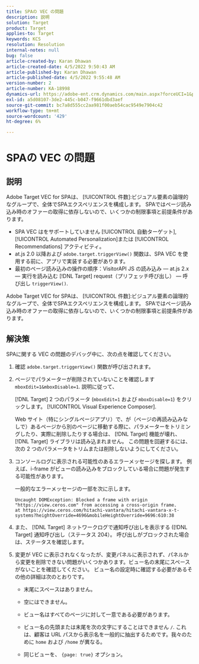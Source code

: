 ```yaml
---
title: SPAの VEC の問題
description: 説明
solution: Target
product: Target
applies-to: Target
keywords: KCS
resolution: Resolution
internal-notes: null
bug: false
article-created-by: Karan Dhawan
article-created-date: 4/5/2022 9:50:43 AM
article-published-by: Karan Dhawan
article-published-date: 4/5/2022 9:55:48 AM
version-number: 2
article-number: KA-18998
dynamics-url: https://adobe-ent.crm.dynamics.com/main.aspx?forceUCI=1&pagetype=entityrecord&etn=knowledgearticle&id=825963d6-c5b4-ec11-983f-000d3a5d0d73
exl-id: a5d08107-3de2-445c-b047-f9661dbd3aef
source-git-commit: bc7a8d555cc2aa981f00aeb54cac9549e7904c42
workflow-type: tm+mt
source-wordcount: '429'
ht-degree: 6%

---
```


# SPAの VEC の問題

## 説明

Adobe Target VEC for SPAは、 [!UICONTROL 件数]:ビジュアル要素の論理的なグループで、全体でSPAエクスペリエンスを構成します。 SPAではページ読み込み時のオファーの取得に依存しないので、いくつかの制限事項と前提条件があります。

- SPA VEC はをサポートしていません [!UICONTROL 自動ターゲット], [!UICONTROL Automated Personalization]または [!UICONTROL Recommendations] アクティビティ。
- at.js 2.0 以降および `adobe.target.triggerView()` 関数は、SPA VEC を使用する前に、アプリで実装する必要があります。
- 最初のページ読み込みの操作の順序：VisitorAPI JS の読み込み — at.js 2.x — 実行を読み込む [!DNL Target] request（プリフェッチ呼び出し） — 呼び出し `triggerView()`.

Adobe Target VEC for SPAは、 [!UICONTROL 件数]:ビジュアル要素の論理的なグループで、全体でSPAエクスペリエンスを構成します。 SPAではページ読み込み時のオファーの取得に依存しないので、いくつかの制限事項と前提条件があります。

## 解決策

SPAに関する VEC の問題のデバッグ中に、次の点を確認してください。

1. 確認 `adobe.target.triggerView()` 関数が呼び出されます。

1. ページでパラメーターが削除されていないことを確認します `mboxEdit=1&mboxDisable=1`. 説明に従って、

   [!DNL Target] 2 つのパラメータ (`mboxEdit=1` および `mboxDisable=1`) をクリックします。 [!UICONTROL Visual Experience Composer].

   Web サイト（特にシングルページアプリ）で、が（ページの再読み込みなしで）あるページから別のページに移動する際に、パラメーターをトリミングしたり、実際に削除したりする場合は、 [!DNL Target] 機能が壊れ、 [!DNL Target] ライブラリは読み込まれません。 この問題を回避するには、次の 2 つのパラメータをトリムまたは削除しないようにしてください。

1. コンソールログに表示される可能性のあるエラーメッセージを探します。 例えば、i-frame がビューの読み込みをブロックしている場合に問題が発生する可能性があります。

   一般的なエラーメッセージの一部を次に示します。 

   ```
   Uncaught DOMException: Blocked a frame with origin "https://view.ceros.com" from accessing a cross-origin frame.
   at https://view.ceros.com/hitachi-vantara/hitachi-vantara-x-t-systems?heightOverride=4696&mobileHeightOverride=9696:610:38
   ```

1. また、 [!DNL Target] ネットワークログで通知呼び出しを表示する ([!DNL Target] 通知呼び出し（ステータス 204）。 呼び出しがブロックされた場合は、ステータスを確認します。

1. 変更が VEC に表示されなくなったが、変更パネルに表示されず、パネルから変更を削除できない問題がいくつかあります。ビュー名の末尾にスペースがないことを確認してください。 ビュー名の設定時に確認する必要があるその他の詳細は次のとおりです。 

   - 末尾にスペースはありません。

   - 空にはできません。

   - ビュー名はすべてのページに対して一意である必要があります。

   - ビュー名の先頭または末尾を次の文字にすることはできません `/`. これは、顧客は URL パスから表示名を一般的に抽出するためです。我々のために `home` および `/home` が異なる。

   - 同じビューを、 `{page: true}` オプション。
